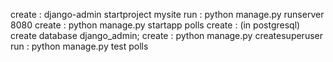 create : django-admin startproject mysite
run  : python manage.py runserver 8080
create : python manage.py startapp polls
create :  (in postgresql) create database django_admin;
create : python manage.py createsuperuser
run : python manage.py test polls
